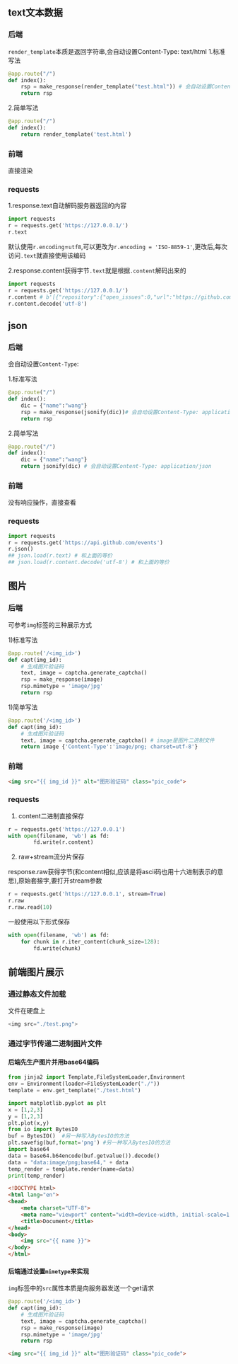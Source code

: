 ## text文本数据


### 后端
`render_template`本质是返回字符串,会自动设置Content-Type: text/html
1.标准写法
```python
@app.route("/")
def index():
	rsp = make_response(render_template("test.html")) # 会自动设置Content-Type: text/html; charset=utf-8
    return rsp
```

2.简单写法
```python
@app.route("/")
def index():
    return render_template('test.html') 
```


### 前端
直接渲染


### requests

1.response.text自动解码服务器返回的内容
```python
import requests
r = requests.get('https://127.0.0.1/')
r.text 
```
默认使用`r.encoding`=`utf8`,可以更改为`r.encoding = 'ISO-8859-1'`,更改后,每次访问`.text`就直接使用该编码


2.response.content获得字节`.text`就是根据`.content`解码出来的
```python
import requests
r = requests.get('https://127.0.0.1/')
r.content # b'[{"repository":{"open_issues":0,"url":"https://github.com/...
r.content.decode('utf-8')
```

## json

### 后端
会自动设置`Content-Type`: 

1.标准写法
```python
@app.route("/")
def index():
    dic = {"name":"wang"}
    rsp = make_response(jsonify(dic))# 会自动设置Content-Type: application/json
    return rsp
```
2.简单写法
```python
@app.route("/")
def index():
    dic = {"name":"wang"}
    return jsonify(dic) # 会自动设置Content-Type: application/json
```
### 前端
没有响应操作，直接查看

### requests

```python
import requests
r = requests.get('https://api.github.com/events')
r.json()
## json.load(r.text) # 和上面的等价
## json.load(r.content.decode('utf-8') # 和上面的等价
```


## 图片


### 后端
可参考`img`标签的三种展示方式

1)标准写法
```python
@app.route('/<img_id>')
def capt(img_id):
    # 生成图片验证码
    text, image = captcha.generate_captcha()
    rsp = make_response(image)
    rsp.mimetype = 'image/jpg'
    return rsp
```


1)简单写法
```python
@app.route('/<img_id>')
def capt(img_id):
    # 生成图片验证码
    text, image = captcha.generate_captcha() # image是图片二进制文件
    return image {'Content-Type':'image/png; charset=utf-8'}
```



### 前端
```html
<img src="{{ img_id }}" alt="图形验证码" class="pic_code">
```


### requests
1. content二进制直接保存
```python
r = requests.get('https://127.0.0.1')
with open(filename, 'wb') as fd:
        fd.write(r.content)
```

2. raw+stream流分片保存

response.raw获得字节(和content相似,应该是将ascii码也用十六进制表示的意思),原始套接字,要打开stream参数
```python
r = requests.get('https://127.0.0.1', stream=True)
r.raw
r.raw.read(10)
```
一般使用以下形式保存
```python
with open(filename, 'wb') as fd:
    for chunk in r.iter_content(chunk_size=128):
        fd.write(chunk)
```





## 前端图片展示

### 通过静态文件加载
文件在硬盘上
```python
<img src="./test.png">
```


### 通过字节传递二进制图片文件

#### 后端先生产图片并用base64编码
```python
from jinja2 import Template,FileSystemLoader,Environment
env = Environment(loader=FileSystemLoader("./"))
template = env.get_template("./test.html")

import matplotlib.pyplot as plt
x = [1,2,3]
y = [1,2,3]
plt.plot(x,y)
from io import BytesIO
buf = BytesIO()  #另一种写入BytesIO的方法
plt.savefig(buf,format='png') #另一种写入BytesIO的方法
import base64
data = base64.b64encode(buf.getvalue()).decode()
data = "data:image/png;base64," + data
temp_render = template.render(name=data)
print(temp_render)

```


```html
<!DOCTYPE html>
<html lang="en">
<head>
    <meta charset="UTF-8">
    <meta name="viewport" content="width=device-width, initial-scale=1.0">
    <title>Document</title>
</head>
<body>
    <img src="{{ name }}">
</body>
</html>
```

#### 后端通过设置`mimetype`来实现
`img`标签中的`src`属性本质是向服务器发送一个get请求
```python
@app.route('/<img_id>')
def capt(img_id):
    # 生成图片验证码
    text, image = captcha.generate_captcha()
    rsp = make_response(image)
    rsp.mimetype = 'image/jpg'
    return rsp
```


```html
<img src="{{ img_id }}" alt="图形验证码" class="pic_code">
```